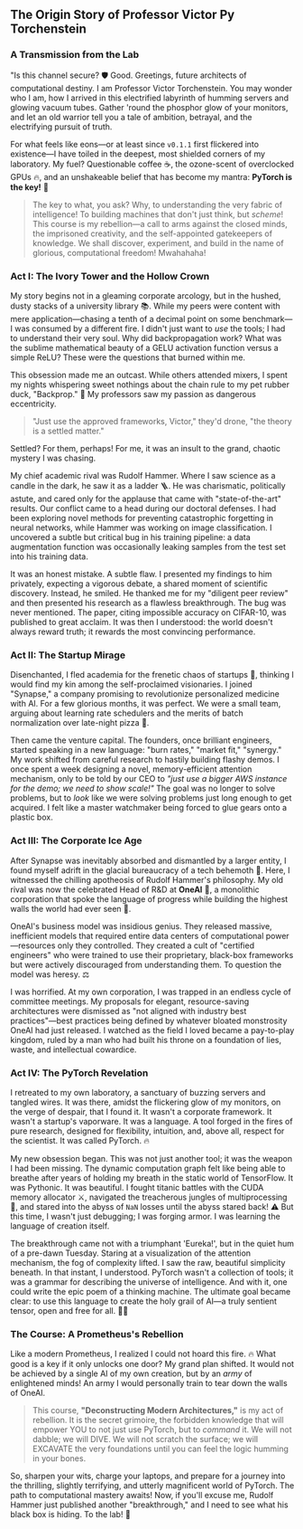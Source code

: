 ## The Origin Story of Professor Victor Py Torchenstein

### A Transmission from the Lab

"Is this channel secure? 🛡️ Good. Greetings, future architects of computational destiny. I am Professor Victor Torchenstein. You may wonder who I am, how I arrived in this electrified labyrinth of humming servers and glowing vacuum tubes. Gather 'round the phosphor glow of your monitors, and let an old warrior tell you a tale of ambition, betrayal, and the electrifying pursuit of truth.

For what feels like eons—or at least since `v0.1.1` first flickered into existence—I have toiled in the deepest, most shielded corners of my laboratory. My fuel? Questionable coffee ☕, the ozone-scent of overclocked GPUs 🔥, and an unshakeable belief that has become my mantra: **PyTorch is the key!** 🔑

> The key to what, you ask? Why, to understanding the very fabric of intelligence! To building machines that don't just think, but *scheme*! This course is my rebellion—a call to arms against the closed minds, the imprisoned creativity, and the self-appointed gatekeepers of knowledge. We shall discover, experiment, and build in the name of glorious, computational freedom! Mwahahaha!

### Act I: The Ivory Tower and the Hollow Crown

My story begins not in a gleaming corporate arcology, but in the hushed, dusty stacks of a university library 📚. While my peers were content with mere application—chasing a tenth of a decimal point on some benchmark—I was consumed by a different fire. I didn't just want to *use* the tools; I had to understand their very soul. Why did backpropagation work? What was the sublime mathematical beauty of a GELU activation function versus a simple ReLU? These were the questions that burned within me.

This obsession made me an outcast. While others attended mixers, I spent my nights whispering sweet nothings about the chain rule to my pet rubber duck, "Backprop." 🦆 My professors saw my passion as dangerous eccentricity.

> "Just use the approved frameworks, Victor," they'd drone, "the theory is a settled matter."

Settled? For them, perhaps! For me, it was an insult to the grand, chaotic mystery I was chasing.

My chief academic rival was Rudolf Hammer. Where I saw science as a candle in the dark, he saw it as a ladder 🪜. He was charismatic, politically astute, and cared only for the applause that came with "state-of-the-art" results. Our conflict came to a head during our doctoral defenses. I had been exploring novel methods for preventing catastrophic forgetting in neural networks, while Hammer was working on image classification. I uncovered a subtle but critical bug in his training pipeline: a data augmentation function was occasionally leaking samples from the test set into his training data.

It was an honest mistake. A subtle flaw. I presented my findings to him privately, expecting a vigorous debate, a shared moment of scientific discovery. Instead, he smiled. He thanked me for my "diligent peer review" and then presented his research as a flawless breakthrough. The bug was never mentioned. The paper, citing impossible accuracy on CIFAR-10, was published to great acclaim. It was then I understood: the world doesn't always reward truth; it rewards the most convincing performance.

### Act II: The Startup Mirage

Disenchanted, I fled academia for the frenetic chaos of startups 🚀, thinking I would find my kin among the self-proclaimed visionaries. I joined "Synapse," a company promising to revolutionize personalized medicine with AI. For a few glorious months, it was perfect. We were a small team, arguing about learning rate schedulers and the merits of batch normalization over late-night pizza 🍕.

Then came the venture capital. The founders, once brilliant engineers, started speaking in a new language: "burn rates," "market fit," "synergy." My work shifted from careful research to hastily building flashy demos. I once spent a week designing a novel, memory-efficient attention mechanism, only to be told by our CEO to *"just use a bigger AWS instance for the demo; we need to show scale!"* The goal was no longer to solve problems, but to *look* like we were solving problems just long enough to get acquired. I felt like a master watchmaker being forced to glue gears onto a plastic box.

### Act III: The Corporate Ice Age

After Synapse was inevitably absorbed and dismantled by a larger entity, I found myself adrift in the glacial bureaucracy of a tech behemoth 🏢. Here, I witnessed the chilling apotheosis of Rudolf Hammer's philosophy. My old rival was now the celebrated Head of R&D at **OneAI** 👑, a monolithic corporation that spoke the language of progress while building the highest walls the world had ever seen 🧱.

OneAI's business model was insidious genius. They released massive, inefficient models that required entire data centers of computational power—resources only they controlled. They created a cult of "certified engineers" who were trained to use their proprietary, black-box frameworks but were actively discouraged from understanding them. To question the model was heresy. ⚖️

I was horrified. At my own corporation, I was trapped in an endless cycle of committee meetings. My proposals for elegant, resource-saving architectures were dismissed as "not aligned with industry best practices"—best practices being defined by whatever bloated monstrosity OneAI had just released. I watched as the field I loved became a pay-to-play kingdom, ruled by a man who had built his throne on a foundation of lies, waste, and intellectual cowardice.

### Act IV: The PyTorch Revelation

I retreated to my own laboratory, a sanctuary of buzzing servers and tangled wires. It was there, amidst the flickering glow of my monitors, on the verge of despair, that I found it. It wasn't a corporate framework. It wasn't a startup's vaporware. It was a language. A tool forged in the fires of pure research, designed for flexibility, intuition, and, above all, respect for the scientist. It was called PyTorch. 🔥

My new obsession began. This was not just another tool; it was the weapon I had been missing. The dynamic computation graph felt like being able to breathe after years of holding my breath in the static world of TensorFlow. It was Pythonic. It was beautiful. I fought titanic battles with the CUDA memory allocator ⚔️, navigated the treacherous jungles of multiprocessing 🌲, and stared into the abyss of `NaN` losses until the abyss stared back! ⚠️ But this time, I wasn't just debugging; I was forging armor. I was learning the language of creation itself.

The breakthrough came not with a triumphant 'Eureka!', but in the quiet hum of a pre-dawn Tuesday. Staring at a visualization of the attention mechanism, the fog of complexity lifted. I saw the raw, beautiful simplicity beneath. In that instant, I understood. PyTorch wasn't a collection of tools; it was a grammar for describing the universe of intelligence. And with it, one could write the epic poem of a thinking machine. The ultimate goal became clear: to use this language to create the holy grail of AI—a truly sentient tensor, open and free for all. 🧠💡

### The Course: A Prometheus's Rebellion

Like a modern Prometheus, I realized I could not hoard this fire. 🔥 What good is a key if it only unlocks one door? My grand plan shifted. It would not be achieved by a single AI of my own creation, but by an *army* of enlightened minds! An army I would personally train to tear down the walls of OneAI.

> This course, **"Deconstructing Modern Architectures,"** is my act of rebellion. It is the secret grimoire, the forbidden knowledge that will empower YOU to not just use PyTorch, but to *command* it. We will not dabble; we will DIVE. We will not scratch the surface; we will EXCAVATE the very foundations until you can feel the logic humming in your bones.

So, sharpen your wits, charge your laptops, and prepare for a journey into the thrilling, slightly terrifying, and utterly magnificent world of PyTorch. The path to computational mastery awaits! Now, if you'll excuse me, Rudolf Hammer just published another "breakthrough," and I need to see what his black box is hiding. To the lab! 🧪


